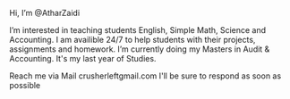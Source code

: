 Hi, I’m @AtharZaidi

 I’m interested in teaching students English, Simple Math, Science and Accounting. I am availible 24/7 to help students with their projects, assignments and homework.
 I’m currently doing my Masters in Audit & Accounting. It's my last year of Studies.

Reach me via Mail crusherleftgmail.com
I'll be sure to respond as soon as possible

<!---
AtharZaidi/AtharZaidi is a ✨ special ✨ repository because its `README.md` (this file) appears on your GitHub profile.
You can click the Preview link to take a look at your changes.
--->
